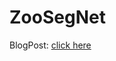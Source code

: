 # ZooSegNet

BlogPost: [click here](https://mayankanand111.github.io/Mayank_Portfolio/post/project-2/)
